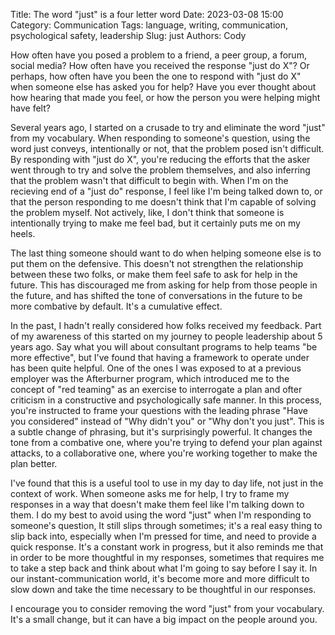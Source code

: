 Title: The word "just" is a four letter word
Date: 2023-03-08 15:00
Category: Communication
Tags: language, writing, communication, psychological safety, leadership
Slug: just
Authors: Cody

How often have you posed a problem to a friend, a peer group, a forum, social media? How often have you received the response "just do X"? Or perhaps, how often have you been the one to respond with "just do X" when someone else has asked you for help? Have you ever thought about how hearing that made you feel, or how the person you were helping might have felt?

Several years ago, I started on a crusade to try and eliminate the word "just" from my vocabulary. When responding to someone's question, using the word just conveys, intentionally or not, that the problem posed isn't difficult. By responding with "just do X", you're reducing the efforts that the asker went through to try and solve the problem themselves, and also inferring that the problem wasn't that difficult to begin with. When I'm on the recieving end of a "just do" response, I feel like I'm being talked down to, or that the person responding to me doesn't think that I'm capable of solving the problem myself. Not actively, like, I don't think that someone is intentionally trying to make me feel bad, but it certainly puts me on my heels. 

The last thing someone should want to do when helping someone else is to put them on the defensive. This doesn't not strengthen the relationship between these two folks, or make them feel safe to ask for help in the future. This has discouraged me from asking for help from those people in the future, and has shifted the tone of conversations in the future to be more combative by default. It's a cumulative effect. 

In the past, I hadn't really considered how folks received my feedback. Part of my awareness of this started on my journey to people leadership about 5 years ago. Say what you will about consultant programs to help teams "be more effective", but I've found that having a framework to operate under has been quite helpful. One of the ones I was exposed to at a previous employer was the Afterburner program, which introduced me to the concept of "red teaming" as an exercise to interrogate a plan and ofter criticism in a constructive and psychologically safe manner. In this process, you're instructed to frame your questions with the leading phrase "Have you considered" instead of "Why didn't you" or "Why don't you just". This is a subtle change of phrasing, but it's surprisingly powerful. It changes the tone from a combative one, where you're trying to defend your plan against attacks, to a collaborative one, where you're working together to make the plan better. 

I've found that this is a useful tool to use in my day to day life, not just in the context of work. When someone asks me for help, I try to frame my responses in a way that doesn't make them feel like I'm talking down to them. I do my best to avoid using the word "just" when I'm responding to someone's question, It still slips through sometimes; it's a real easy thing to slip back into, especially when I'm pressed for time, and need to provide a quick response. It's a constant work in progress, but it also reminds me that in order to be more thoughtful in my responses, sometimes that requires me to take a step back and think about what I'm going to say before I say it. In our instant-communication world, it's become more and more difficult to slow down and take the time necessary to be thoughtful in our responses.

I encourage you to consider removing the word "just" from your vocabulary. It's a small change, but it can have a big impact on the people around you.